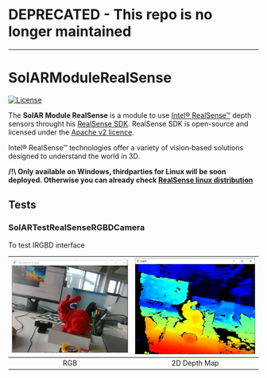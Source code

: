 # DEPRECATED - This repo is no longer maintained

----

# SolARModuleRealSense

[![License](https://img.shields.io/github/license/SolARFramework/SolARModuleOpencv?style=flat-square&label=License)](https://www.apache.org/licenses/LICENSE-2.0)

The **SolAR Module RealSense** is a module to use [ Intel® RealSense™](https://www.intelrealsense.com/) depth sensors throught his [RealSense SDK](https://www.intelrealsense.com/sdk-2/). RealSense SDK is open-source and licensed under the [Apache v2 licence](https://www.apache.org/licenses/LICENSE-2.0).

Intel® RealSense™ technologies offer a variety of vision‑based solutions designed to understand the world in 3D.

**/!\ Only available on Windows, thirdparties for Linux will be soon deployed. Otherwise you can already check [RealSense linux distribution](https://github.com/IntelRealSense/librealsense/blob/master/doc/distribution_linux.md)**
## Tests
### SolARTestRealSenseRGBDCamera
To test IRGBD interface


| ![](./tests/SolARTestRealSenseRGBDCamera/realSense_rgb.jpg) | ![](./tests/SolARTestRealSenseRGBDCamera/realSense_2D_depth.jpg) | 
|:-:|:-:|
| RGB | 2D Depth Map |
